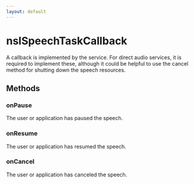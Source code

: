 ```yaml
---
layout: default
---
```


# nsISpeechTaskCallback #

A callback is implemented by the service. For direct audio services, it is
required to implement these, although it could be helpful to use the
cancel method for shutting down the speech resources.


## Methods ##

### onPause ###

The user or application has paused the speech.


### onResume ###

The user or application has resumed the speech.


### onCancel ###

The user or application has canceled the speech.

